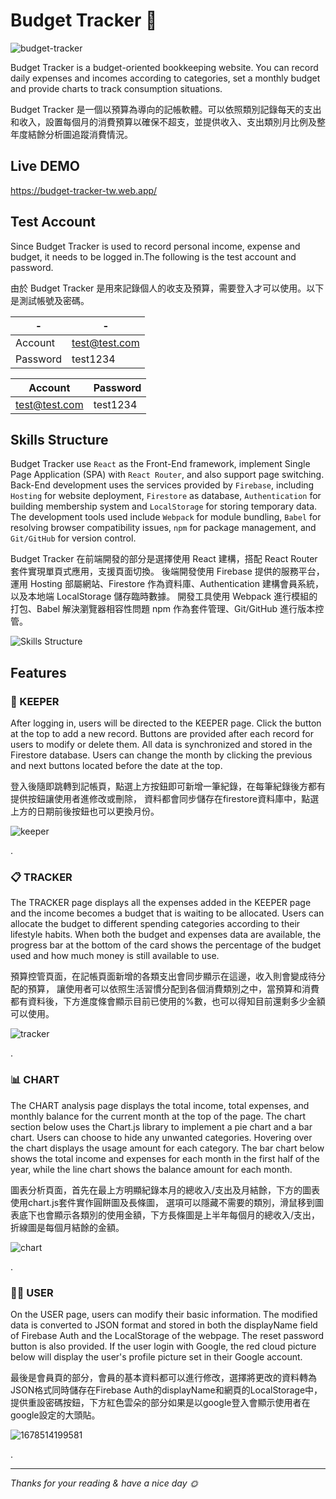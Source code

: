 # Budget Tracker 📝
![budget-tracker](https://user-images.githubusercontent.com/101781321/224461557-de522b12-1e3c-4e49-bb23-371ee64ad5d2.JPG)

Budget Tracker is a budget-oriented bookkeeping website. You can record daily expenses and incomes according to categories, set a monthly budget and provide charts to track consumption situations.

Budget Tracker 是一個以預算為導向的記帳軟體。可以依照類別記錄每天的支出和收入，設置每個月的消費預算以確保不超支，並提供收入、支出類別月比例及整年度結餘分析圖追蹤消費情況。


## Live DEMO
https://budget-tracker-tw.web.app/


## Test Account
Since Budget Tracker is used to record personal income, expense and budget, it needs to be logged in.The following is the test account and password.

由於 Budget Tracker 是用來記錄個人的收支及預算，需要登入才可以使用。以下是測試帳號及密碼。

| - | - |
|-----|--------|
| Account | test@test.com |
| Password | test1234 |

| Account | Password |
|-----|--------|
| test@test.com | test1234 |


## Skills Structure
Budget Tracker use ```React``` as the Front-End framework, implement Single Page Application (SPA) with ```React Router```, and also support page switching.
Back-End development uses the services provided by ```Firebase```, including ```Hosting``` for website deployment, ```Firestore``` as database, ```Authentication``` for building membership system and ```LocalStorage``` for storing temporary data.
The development tools used include ```Webpack``` for module bundling, ```Babel``` for resolving browser compatibility issues, ```npm``` for package management, and ```Git/GitHub``` for version control.

Budget Tracker 在前端開發的部分是選擇使用 React 建構，搭配 React Router 套件實現單頁式應用，支援頁面切換。
後端開發使用 Firebase 提供的服務平台，運用 Hosting 部屬網站、Firestore 作為資料庫、Authentication 建構會員系統，以及本地端 LocalStorage 儲存臨時數據。
開發工具使用 Webpack 進行模組的打包、Babel 解決瀏覽器相容性問題 npm 作為套件管理、Git/GitHub 進行版本控管。

![Skills Structure ](https://user-images.githubusercontent.com/101781321/224463787-c1eb54ff-d3c5-47cf-986c-98531cb4284b.JPG)


## Features

### 📒 KEEPER

After logging in, users will be directed to the KEEPER page. 
Click the button at the top to add a new record. Buttons are provided after each record for users to modify or delete them. 
All data is synchronized and stored in the Firestore database. 
Users can change the month by clicking the previous and next buttons located before the date at the top.

登入後隨即跳轉到記帳頁，點選上方按鈕即可新增一筆紀錄，在每筆紀錄後方都有提供按鈕讓使用者進修改或刪除，
資料都會同步儲存在firestore資料庫中，點選上方的日期前後按鈕也可以更換月份。

![keeper](https://user-images.githubusercontent.com/101781321/224467050-25dd23cc-8ca7-4790-a96f-0df640716f4f.gif)

.

### 📋 TRACKER

The TRACKER page displays all the expenses added in the KEEPER page and the income becomes a budget that is waiting to be allocated. 
Users can allocate the budget to different spending categories according to their lifestyle habits. 
When both the budget and expenses data are available, the progress bar at the bottom of the card shows the percentage of the budget used and how much money is still available to use.

預算控管頁面，在記帳頁面新增的各類支出會同步顯示在這邊，收入則會變成待分配的預算，
讓使用者可以依照生活習慣分配到各個消費類別之中，當預算和消費都有資料後，下方進度條會顯示目前已使用的%數，也可以得知目前還剩多少金額可以使用。

![tracker](https://user-images.githubusercontent.com/101781321/224467056-14977af6-06e3-4250-8f1c-038676056512.gif)

.

### 📊 CHART

The CHART analysis page displays the total income, total expenses, and monthly balance for the current month at the top of the page. 
The chart section below uses the Chart.js library to implement a pie chart and a bar chart. 
Users can choose to hide any unwanted categories. Hovering over the chart displays the usage amount for each category. 
The bar chart below shows the total income and expenses for each month in the first half of the year, while the line chart shows the balance amount for each month.

圖表分析頁面，首先在最上方明顯紀錄本月的總收入/支出及月結餘，下方的圖表使用chart.js套件實作圓餅圖及長條圖，
選項可以隱藏不需要的類別，滑鼠移到圖表底下也會顯示各類別的使用金額，下方長條圖是上半年每個月的總收入/支出，折線圖是每個月結餘的金額。

![chart](https://user-images.githubusercontent.com/101781321/224467068-a63698cb-b637-4302-9fb9-fc9c318fa19a.gif)

.

### 💁‍♂️ USER

On the USER page, users can modify their basic information. 
The modified data is converted to JSON format and stored in both the displayName field of Firebase Auth and the LocalStorage of the webpage. 
The reset password button is also provided. 
If the user login with Google, the red cloud picture below will display the user's profile picture set in their Google account.

最後是會員頁的部分，會員的基本資料都可以進行修改，選擇將更改的資料轉為JSON格式同時儲存在Firebase Auth的displayName和網頁的LocalStorage中，
提供重設密碼按鈕，下方紅色雲朵的部分如果是以google登入會顯示使用者在google設定的大頭貼。

![1678514199581](https://user-images.githubusercontent.com/101781321/224467790-ed646111-776a-41a0-8739-affbbef54af0.gif)

.

***  

_Thanks for your reading & have a nice day 🌞_

